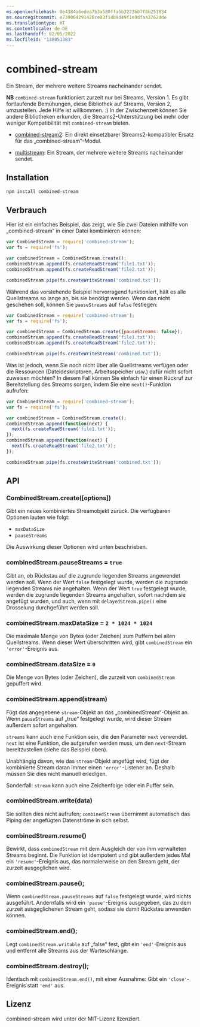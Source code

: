```yaml
---
ms.openlocfilehash: 0e4384a6edea7b3a580ffa5b32236b7f8b251834
ms.sourcegitcommit: e739004291428ce83f14b9d49f1e9dfaa3762dde
ms.translationtype: HT
ms.contentlocale: de-DE
ms.lasthandoff: 02/05/2022
ms.locfileid: "138051383"
---
```

# <a name="combined-stream"></a>combined-stream

Ein Stream, der mehrere weitere Streams nacheinander sendet.

**NB** `combined-stream` funktioniert zurzeit nur bei Streams, Version 1. Es gibt fortlaufende Bemühungen, diese Bibliothek auf Streams, Version 2, umzustellen. Jede Hilfe ist willkommen. :) In der Zwischenzeit können Sie andere Bibliotheken erkunden, die Streams2-Unterstützung bei mehr oder weniger Kompatibilität mit `combined-stream` bieten.

- [combined-stream2](https://www.npmjs.com/package/combined-stream2): Ein direkt einsetzbarer Streams2-kompatibler Ersatz für das „combined-stream“-Modul.

- [multistream](https://www.npmjs.com/package/multistream): Ein Stream, der mehrere weitere Streams nacheinander sendet.

## <a name="installation"></a>Installation

``` bash
npm install combined-stream
```

## <a name="usage"></a>Verbrauch

Hier ist ein einfaches Beispiel, das zeigt, wie Sie zwei Dateien mithilfe von „combined-stream“ in einer Datei kombinieren können:

``` javascript
var CombinedStream = require('combined-stream');
var fs = require('fs');

var combinedStream = CombinedStream.create();
combinedStream.append(fs.createReadStream('file1.txt'));
combinedStream.append(fs.createReadStream('file2.txt'));

combinedStream.pipe(fs.createWriteStream('combined.txt'));
```

Während das vorstehende Beispiel hervorragend funktioniert, hält es alle Quellstreams so lange an, bis sie benötigt werden. Wenn das nicht geschehen soll, können Sie `pauseStreams` auf `false` festlegen:

``` javascript
var CombinedStream = require('combined-stream');
var fs = require('fs');

var combinedStream = CombinedStream.create({pauseStreams: false});
combinedStream.append(fs.createReadStream('file1.txt'));
combinedStream.append(fs.createReadStream('file2.txt'));

combinedStream.pipe(fs.createWriteStream('combined.txt'));
```

Was ist jedoch, wenn Sie noch nicht über alle Quellstreams verfügen oder die Ressourcen (Dateideskriptoren, Arbeitsspeicher usw.) dafür nicht sofort zuweisen möchten?
In diesem Fall können Sie einfach für einen Rückruf zur Bereitstellung des Streams sorgen, indem Sie eine `next()`-Funktion aufrufen:

``` javascript
var CombinedStream = require('combined-stream');
var fs = require('fs');

var combinedStream = CombinedStream.create();
combinedStream.append(function(next) {
  next(fs.createReadStream('file1.txt'));
});
combinedStream.append(function(next) {
  next(fs.createReadStream('file2.txt'));
});

combinedStream.pipe(fs.createWriteStream('combined.txt'));
```

## <a name="api"></a>API

### <a name="combinedstreamcreateoptions"></a>CombinedStream.create([options])

Gibt ein neues kombiniertes Streamobjekt zurück. Die verfügbaren Optionen lauten wie folgt:

* `maxDataSize`
* `pauseStreams`

Die Auswirkung dieser Optionen wird unten beschrieben.

### <a name="combinedstreampausestreams--true"></a>combinedStream.pauseStreams = `true`

Gibt an, ob Rückstau auf die zugrunde liegenden Streams angewendet werden soll. Wenn der Wert `false` festgelegt wurde, werden die zugrunde liegenden Streams nie angehalten. Wenn der Wert `true` festgelegt wurde, werden die zugrunde liegenden Streams angehalten, sofort nachdem sie angefügt wurden, und auch, wenn mit `delayedStream.pipe()` eine Drosselung durchgeführt werden soll.

### <a name="combinedstreammaxdatasize--2--1024--1024"></a>combinedStream.maxDataSize = `2 * 1024 * 1024`

Die maximale Menge von Bytes (oder Zeichen) zum Puffern bei allen Quellstreams.
Wenn dieser Wert überschritten wird, gibt `combinedStream` ein `'error'`-Ereignis aus.

### <a name="combinedstreamdatasize--0"></a>combinedStream.dataSize = `0`

Die Menge von Bytes (oder Zeichen), die zurzeit von `combinedStream` gepuffert wird.

### <a name="combinedstreamappendstream"></a>combinedStream.append(stream)

Fügt das angegebene `stream`-Objekt an das „combinedStream“-Objekt an. Wenn `pauseStreams` auf „true“ festgelegt wurde, wird dieser Stream außerdem sofort angehalten.

`streams` kann auch eine Funktion sein, die den Parameter `next` verwendet. `next` ist eine Funktion, die aufgerufen werden muss, um den `next`-Stream bereitzustellen (siehe das Beispiel oben).

Unabhängig davon, wie das `stream`-Objekt angefügt wird, fügt der kombinierte Stream daran immer einen `'error'`-Listener an. Deshalb müssen Sie dies nicht manuell erledigen.

Sonderfall: `stream` kann auch eine Zeichenfolge oder ein Puffer sein.

### <a name="combinedstreamwritedata"></a>combinedStream.write(data)

Sie sollten dies nicht aufrufen; `combinedStream` übernimmt automatisch das Piping der angefügten Datenströme in sich selbst.

### <a name="combinedstreamresume"></a>combinedStream.resume()

Bewirkt, dass `combinedStream` mit dem Ausgleich der von ihm verwalteten Streams beginnt. Die Funktion ist idempotent und gibt außerdem jedes Mal ein `'resume'`-Ereignis aus, das normalerweise an den Stream geht, der zurzeit ausgeglichen wird.

### <a name="combinedstreampause"></a>combinedStream.pause();

Wenn `combinedStream.pauseStreams` auf `false` festgelegt wurde, wird nichts ausgeführt.
Andernfalls wird ein `'pause'`-Ereignis ausgegeben, das zu dem zurzeit ausgeglichenen Stream geht, sodass sie damit Rückstau anwenden können.

### <a name="combinedstreamend"></a>combinedStream.end();

Legt `combinedStream.writable` auf „false“ fest, gibt ein `'end'`-Ereignis aus und entfernt alle Streams aus der Warteschlange.

### <a name="combinedstreamdestroy"></a>combinedStream.destroy();

Identisch mit `combinedStream.end()`, mit einer Ausnahme: Gibt ein `'close'`-Ereignis statt `'end'` aus.

## <a name="license"></a>Lizenz

combined-stream wird unter der MIT-Lizenz lizenziert.
